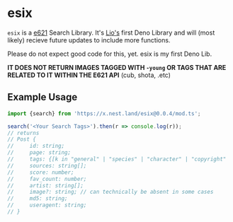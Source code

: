 # esix

`esix` is a [e621] Search Library. It's [Lio's] first Deno Library and will (most likely) recieve future updates to include more functions.

Please do not expect good code for this, yet. esix is my first Deno Lib.



**IT DOES NOT RETURN IMAGES TAGGED WITH `-young` OR TAGS THAT ARE RELATED TO IT WITHIN THE E621 API** (cub, shota, .etc)

## Example Usage
```ts
import {search} from 'https://x.nest.land/esix@0.0.4/mod.ts';

search('<Your Search Tags>').then(r => console.log(r));
// returns
// Post {
//     id: string;
//     page: string;
//     tags: {[k in "general" | "species" | "character" | "copyright" | "artist" | "invalid" | "lore" | "meta"]: string[];};
//     sources: string[];
//     score: number;
//     fav_count: number;
//     artist: string[];
//     image?: string; // can technically be absent in some cases
//     md5: string;
//     useragent: string;
// }
```




[e621]: https://e621.net
[Lio's]: https://lio.wtf